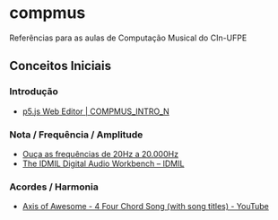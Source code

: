 # compmus
Referências para as aulas de Computação Musical do CIn-UFPE

## Conceitos Iniciais

### Introdução

* [p5.js Web Editor | COMPMUS_INTRO_N](https://editor.p5js.org/fcac/sketches/lq8xwkXv0)

### Nota / Frequência / Amplitude

* [Ouça as frequências de 20Hz a 20.000Hz](https://www.youtube.com/watch?v=9h9V9t4erjo)
* [The IDMIL Digital Audio Workbench – IDMIL](https://www.idmil.org/project/the-digital-audio-workbench/)

### Acordes / Harmonia

* [Axis of Awesome - 4 Four Chord Song (with song titles) - YouTube](https://www.youtube.com/watch?v=5pidokakU4I)
